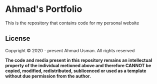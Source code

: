 # Ahmad's Portfolio

This is the repository that contains code for my personal website

## License

Copyright © 2020 - present Ahmad Usman. All rights reserved

**The code and media present in this repository remains an intellectual property of the individual metioned above and therefore CANNOT be copied, modified, redistributed, sublicenced or used as a template without due permission from the author.**
